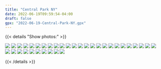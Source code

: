 ```yaml
---
title: "Central Park NY"
date: 2022-06-19T09:59:54-04:00
draft: false
gpx: "2022-06-19-Central-Park-NY.gpx"
---
```


{{< details "Show photos:" >}}

![](/files/images/tracks/2022-06-19/PXL_20220619_135000070.jpg)
![](/files/images/tracks/2022-06-19/PXL_20220619_135937862.jpg)
![](/files/images/tracks/2022-06-19/PXL_20220619_140703665.jpg)
![](/files/images/tracks/2022-06-19/PXL_20220619_140722360.jpg)
![](/files/images/tracks/2022-06-19/PXL_20220619_140950974.jpg)
![](/files/images/tracks/2022-06-19/PXL_20220619_141057885.jpg)
![](/files/images/tracks/2022-06-19/PXL_20220619_141200473.jpg)
![](/files/images/tracks/2022-06-19/PXL_20220619_141355108.jpg)
![](/files/images/tracks/2022-06-19/PXL_20220619_141531172_exported_33_1655668140292.jpg)
![](/files/images/tracks/2022-06-19/PXL_20220619_142004443.jpg)
![](/files/images/tracks/2022-06-19/PXL_20220619_142412610.jpg)
![](/files/images/tracks/2022-06-19/PXL_20220619_142450354_exported_33_1655668026087.jpg)
![](/files/images/tracks/2022-06-19/PXL_20220619_142500088.jpg)
![](/files/images/tracks/2022-06-19/PXL_20220619_142746391.jpg)
![](/files/images/tracks/2022-06-19/PXL_20220619_142852203.jpg)
![](/files/images/tracks/2022-06-19/PXL_20220619_142909537.jpg)
![](/files/images/tracks/2022-06-19/PXL_20220619_143154452.jpg)
![](/files/images/tracks/2022-06-19/PXL_20220619_143228977.jpg)
![](/files/images/tracks/2022-06-19/PXL_20220619_143308072.MP.jpg)
![](/files/images/tracks/2022-06-19/PXL_20220619_143443085.jpg)
![](/files/images/tracks/2022-06-19/PXL_20220619_144112787.MP.jpg)
![](/files/images/tracks/2022-06-19/PXL_20220619_150026181.jpg)
![](/files/images/tracks/2022-06-19/PXL_20220619_150328134.jpg)
![](/files/images/tracks/2022-06-19/PXL_20220619_150356018_exported_66_1655667817716.jpg)
![](/files/images/tracks/2022-06-19/PXL_20220619_150607431.jpg)
![](/files/images/tracks/2022-06-19/PXL_20220619_150801260.jpg)
![](/files/images/tracks/2022-06-19/PXL_20220619_150916144.jpg)
![](/files/images/tracks/2022-06-19/PXL_20220619_151437187.jpg)
![](/files/images/tracks/2022-06-19/PXL_20220619_151547059_exported_266_1655667720734.jpg)
![](/files/images/tracks/2022-06-19/PXL_20220619_151640416.jpg)
![](/files/images/tracks/2022-06-19/PXL_20220619_151820147.jpg)
![](/files/images/tracks/2022-06-19/PXL_20220619_151945290-PANO.jpg)
![](/files/images/tracks/2022-06-19/PXL_20220619_152132731.jpg)
![](/files/images/tracks/2022-06-19/PXL_20220619_153022213.jpg)
![](/files/images/tracks/2022-06-19/PXL_20220619_153151477.jpg)

{{< /details >}}
